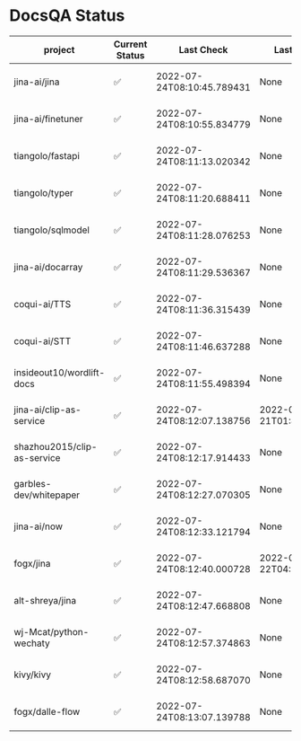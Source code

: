 # DocsQA Status

|          project          |Current Status|        Last Check        |      Last Downtime       |                      % Uptime                       |
|---------------------------|--------------|--------------------------|--------------------------|-----------------------------------------------------|
|jina-ai/jina               |✅            |2022-07-24T08:10:45.789431|None                      |100.0 (since 2022-07-20 17:11:38.421227)             |
|jina-ai/finetuner          |✅            |2022-07-24T08:10:55.834779|None                      |100.0 (since 2022-07-20 17:11:38.421227)             |
|tiangolo/fastapi           |✅            |2022-07-24T08:11:13.020342|None                      |100.0 (since 2022-07-20 17:11:38.421227)             |
|tiangolo/typer             |✅            |2022-07-24T08:11:20.688411|None                      |100.0 (since 2022-07-20 17:11:38.421227)             |
|tiangolo/sqlmodel          |✅            |2022-07-24T08:11:28.076253|None                      |100.0 (since 2022-07-20 17:11:38.421227)             |
|jina-ai/docarray           |✅            |2022-07-24T08:11:29.536367|None                      |100.0 (since 2022-07-20 17:11:38.421227)             |
|coqui-ai/TTS               |✅            |2022-07-24T08:11:36.315439|None                      |100.0 (since 2022-07-20 17:11:38.421227)             |
|coqui-ai/STT               |✅            |2022-07-24T08:11:46.637288|None                      |100.0 (since 2022-07-20 17:11:38.421227)             |
|insideout10/wordlift-docs  |✅            |2022-07-24T08:11:55.498394|None                      |100.0 (since 2022-07-20 17:11:38.421227)             |
|jina-ai/clip-as-service    |✅            |2022-07-24T08:12:07.138756|2022-07-21T01:43:26.228623|43.162804471755386 (since 2022-07-20 17:11:38.421227)|
|shazhou2015/clip-as-service|✅            |2022-07-24T08:12:17.914433|None                      |100.0 (since 2022-07-20 17:11:38.421227)             |
|garbles-dev/whitepaper     |✅            |2022-07-24T08:12:27.070305|None                      |100.0 (since 2022-07-22 05:15:25.212266)             |
|jina-ai/now                |✅            |2022-07-24T08:12:33.121794|None                      |100.0 (since 2022-07-20 17:11:38.421227)             |
|fogx/jina                  |✅            |2022-07-24T08:12:40.000728|2022-07-22T04:27:22.362299|95.114777751059 (since 2022-07-20 17:11:38.421227)   |
|alt-shreya/jina            |✅            |2022-07-24T08:12:47.668808|None                      |100.0 (since 2022-07-20 17:11:38.421227)             |
|wj-Mcat/python-wechaty     |✅            |2022-07-24T08:12:57.374863|None                      |100.0 (since 2022-07-20 17:11:38.421227)             |
|kivy/kivy                  |✅            |2022-07-24T08:12:58.687070|None                      |100.0 (since 2022-07-20 17:11:38.421227)             |
|fogx/dalle-flow            |✅            |2022-07-24T08:13:07.139788|None                      |100.0 (since 2022-07-20 17:11:38.421227)             |
